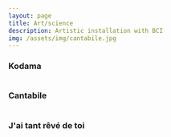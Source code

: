 ```yaml
---
layout: page
title: Art/science
description: Artistic installation with BCI
img: /assets/img/cantabile.jpg
---
```


### Kodama

<div class="img_row">
    <img class="col three left" src="{{ site.baseurl }}/assets/img/kodama.jpg" alt="" title="Kodama installation in New-York"/>
</div>

### Cantabile

<div class="img_row">
    <img class="col three left" src="{{ site.baseurl }}/assets/img/cantabile.jpg" alt="" title="Cantabile"/>
</div>

### J'ai tant rêvé de toi

